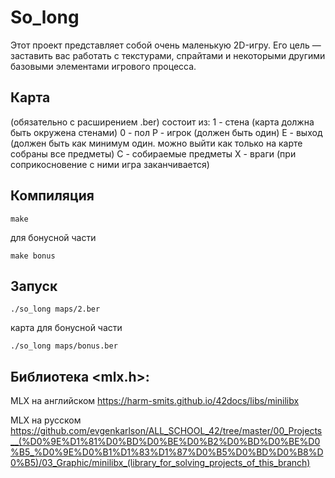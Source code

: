 So_long
=======
Этот проект представляет собой очень маленькую 2D-игру.
Его цель — заставить вас работать с текстурами, спрайтами и некоторыми другими базовыми элементами игрового процесса.

Карта
-----
(обязательно с расширением .ber) состоит из:
1 - стена (карта должна быть окружена стенами)
0 - пол
P - игрок (должен быть один)
E - выход (должен быть как минимум один. можно выйти как только на карте собраны все предметы)
C - собираемые предметы
X - враги (при соприкосновение с ними игра заканчивается)

Компиляция
----------
```
make
```
для бонусной части
```
make bonus
```
Запуск
------
```
./so_long maps/2.ber
```
карта для бонусной части
```
./so_long maps/bonus.ber
```

Библиотека <mlx.h>:
-------------------

MLX на английском
https://harm-smits.github.io/42docs/libs/minilibx

MLX на русском
https://github.com/evgenkarlson/ALL_SCHOOL_42/tree/master/00_Projects__(%D0%9E%D1%81%D0%BD%D0%BE%D0%B2%D0%BD%D0%BE%D0%B5_%D0%9E%D0%B1%D1%83%D1%87%D0%B5%D0%BD%D0%B8%D0%B5)/03_Graphic/minilibx_(library_for_solving_projects_of_this_branch)
